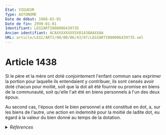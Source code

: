 ```yaml
---
État: VIGUEUR
Type: AUTONOME
Date de début: 1966-02-01
Date de fin: 2999-01-01
Identifiant: LEGIARTI000006439735
Ancien identifiant: ACAXXXXXXXX5X01438AAXXAA
URL: article/LEGI/ARTI/00/00/06/43/97/LEGIARTI000006439735.xml
---
```


<h1>Article 1438</h1>

Si le père et la mère ont doté conjointement l'enfant commun sans exprimer la
portion pour laquelle ils entendaient y contribuer, ils sont censés avoir doté
chacun pour moitié, soit que la dot ait été fournie ou promise en biens de la
communauté, soit qu'elle l'ait été en biens personnels à l'un des deux époux.<br />

Au second cas, l'époux dont le bien personnel a été constitué en dot, a, sur les
biens de l'autre, une action en indemnité pour la moitié de ladite dot, eu égard
à la valeur du bien donné au temps de la dotation.


<details>
  <summary><em>Références</em></summary>

  <h2>Textes faisant référence à l'article</h2>
  
  <ul>
    <li>
      <a href="https://legal.tricoteuses.fr//redirection/JORFTEXT000000503950?vers=git&vers=legifrance">Loi n°65-570 du 13 juillet 1965 PORTANT REFORME DES REGIMES MATRIMONIAUX</a> CODIFICATION cible
    </li>
  </ul>
  
  <h2>Références faites par l'article</h2>
  
  <ul>
    <li>
      1965-07-13 CODIFICATION source <a href="https://legal.tricoteuses.fr//redirection/JORFTEXT000000503950?vers=git&vers=legifrance">Loi n°65-570 du 13 juillet 1965 PORTANT REFORME DES REGIMES MATRIMONIAUX</a>
    </li>
  </ul>
</details>
